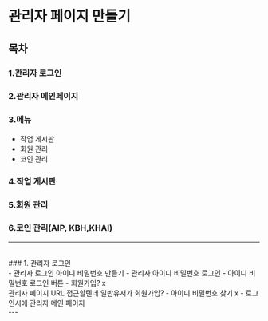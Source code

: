 # 관리자 페이지 만들기

## 목차
### 1.관리자 로그인
### 2.관리자 메인페이지
### 3.메뉴
  - 작업 게시판
  - 회원 관리
  - 코인 관리
### 4.작업 게시판
### 5.회원 관리
### 6.코인 관리(AIP, KBH,KHAI)
---
<br/>
### 1. 관리자 로그인
<br/>
  - 관리자 로그인 아이디 비밀번호 만들기
  - 관리자 아이디 비밀번호 로그인
  - 아이디 비밀번호 로그인 버튼
  - 회원가입? x <br>    관리자 페이지 URL 접근할텐데 일반유저가 회원가입?
  - 아이디 비밀번호 찾기 x
  - 로그인시에 관리자 메인 페이지
<br/>
---
<br/>
